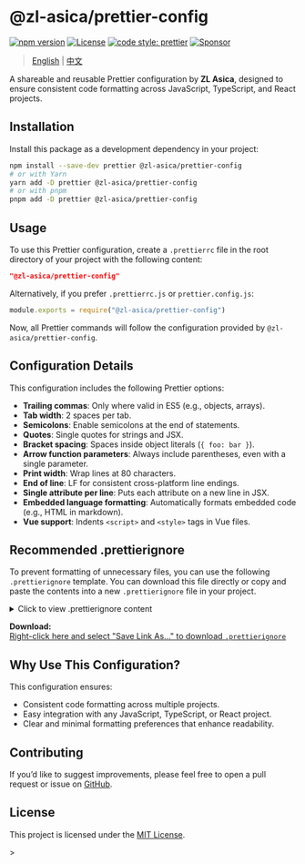 # @zl-asica/prettier-config

[![npm version][npm-version-badge]][npm-versions-link]
[![License][license-badge]][license-link]
[![code style: prettier][prettier-badge]][prettier-link]
[![Sponsor][sponsor-badge]][sponsor-link]

> [English](README.md) | [中文](README_CN.md)

A shareable and reusable Prettier configuration by **ZL Asica**, designed to ensure consistent code formatting across JavaScript, TypeScript, and React projects.

## Installation

Install this package as a development dependency in your project:

```bash
npm install --save-dev prettier @zl-asica/prettier-config
# or with Yarn
yarn add -D prettier @zl-asica/prettier-config
# or with pnpm
pnpm add -D prettier @zl-asica/prettier-config
```

## Usage

To use this Prettier configuration, create a `.prettierrc` file in the root directory of your project with the following content:

```json
"@zl-asica/prettier-config"
```

Alternatively, if you prefer `.prettierrc.js` or `prettier.config.js`:

```javascript
module.exports = require("@zl-asica/prettier-config")
```

Now, all Prettier commands will follow the configuration provided by `@zl-asica/prettier-config`.

## Configuration Details

This configuration includes the following Prettier options:

- **Trailing commas**: Only where valid in ES5 (e.g., objects, arrays).
- **Tab width**: 2 spaces per tab.
- **Semicolons**: Enable semicolons at the end of statements.
- **Quotes**: Single quotes for strings and JSX.
- **Bracket spacing**: Spaces inside object literals (`{ foo: bar }`).
- **Arrow function parameters**: Always include parentheses, even with a single parameter.
- **Print width**: Wrap lines at 80 characters.
- **End of line**: LF for consistent cross-platform line endings.
- **Single attribute per line**: Puts each attribute on a new line in JSX.
- **Embedded language formatting**: Automatically formats embedded code (e.g., HTML in markdown).
- **Vue support**: Indents `<script>` and `<style>` tags in Vue files.

## Recommended .prettierignore

To prevent formatting of unnecessary files, you can use the following `.prettierignore` template. You can download this file directly or copy and paste the contents into a new `.prettierignore` file in your project.

<details>
<summary>Click to view .prettierignore content</summary>

```plaintext
# Ignore node_modules, build output, and logs
node_modules/
dist/
build/
*.log
.DS_Store

# Ignore documentation and large data files
docs/
data/

# Ignore other files not needing formatting
*.min.js
*.lock
```

</details>

**Download:**  
[Right-click here and select "Save Link As..." to download `.prettierignore`][prettierignore-download-link]

## Why Use This Configuration?

This configuration ensures:

- Consistent code formatting across multiple projects.
- Easy integration with any JavaScript, TypeScript, or React project.
- Clear and minimal formatting preferences that enhance readability.

## Contributing

If you’d like to suggest improvements, please feel free to open a pull request or issue on [GitHub][github-link].

## License

This project is licensed under the [MIT License][license-link].

<!-- Badges -->

[npm-version-badge]: https://img.shields.io/npm/v/@zl-asica/prettier-config?style=flat-square
[license-badge]: https://img.shields.io/github/license/ZL-Asica/prettier-config?style=flat-square
[prettier-badge]: https://img.shields.io/badge/code_style-prettier-ff69b4.svg?style=flat-square
[sponsor-badge]: https://img.shields.io/badge/sponsor-%E2%9D%A4-red?style=flat-square

<!-- Links -->>

[npm-versions-link]: https://www.npmjs.com/package/@zl-asica/prettier-config
[prettier-link]: https://github.com/prettier/prettier
[sponsor-link]: https://github.com/sponsors/ZL-Asica
[prettierignore-download-link]: https://raw.githubusercontent.com/ZL-Asica/prettier-config/main/.prettierignore
[github-link]: https://github.com/ZL-Asica/prettier-config
[license-link]: https://github.com/ZL-Asica/prettier-config/blob/main/LICENSE
